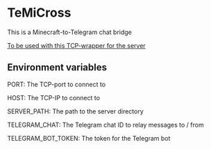 # TeMiCross

This is a Minecraft-to-Telegram chat bridge

[To be used with this TCP-wrapper for the server](https://gist.github.com/trgwii/4db704f75b0a701b92cac25cb5164b14)

## Environment variables

PORT: The TCP-port to connect to

HOST: The TCP-IP to connect to

SERVER_PATH: The path to the server directory

TELEGRAM_CHAT: The Telegram chat ID to relay messages to / from

TELEGRAM_BOT_TOKEN: The token for the Telegram bot
